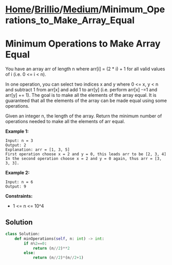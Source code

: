 # [Home](./../..)/[Brillio](./..)/[Medium](./)/Minimum_Operations_to_Make_Array_Equal
<h1>Minimum Operations to Make Array Equal</h1>

<p>
You have an array arr of length n where arr[i] = (2 * i) + 1 for all valid values of i (i.e. 0 <= i < n).

In one operation, you can select two indices x and y where 0 <= x, y < n and subtract 1 from arr[x] and add 1 to arr[y] (i.e. perform arr[x] -=1 and arr[y] += 1). The goal is to make all the elements of the array equal. It is guaranteed that all the elements of the array can be made equal using some operations.

Given an integer n, the length of the array. Return the minimum number of operations needed to make all the elements of arr equal.

</p>

<b>Example 1:</b>

    Input: n = 3
    Output: 2
    Explanation: arr = [1, 3, 5]
    First operation choose x = 2 and y = 0, this leads arr to be [2, 3, 4]
    In the second operation choose x = 2 and y = 0 again, thus arr = [3, 3, 3].
    
<b>Example 2:</b>

    Input: n = 6
    Output: 9
 
<b>Constraints:</b>

- 1 <= n <= 10^4

<h2>Solution</h2>

```python
class Solution:
    def minOperations(self, n: int) -> int:
        if n%2==0:
            return (n//2)**2
        else:
            return (n//2)*(n//2+1)
```
